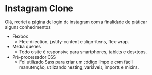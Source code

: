 # Instagram Clone

Olá, recriei a página de login do instagram com a finalidade de práticar alguns conhecimentos.

-   Flexbox
    -   Flex-direction, justify-content e align-items, flex-wrap.
-   Media queries
    -   Todo o site é responsivo para smartphones, tablets e desktops.
 - Pré-processador CSS
    -   Foi utilizado Sass para criar um código limpo e com fácil manutenção, utilizando 	nesting, variáveis, imports e mixins.
